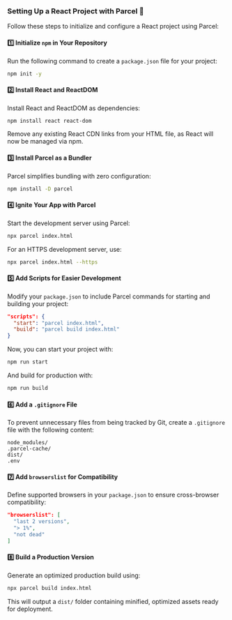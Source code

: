 ### **Setting Up a React Project with Parcel** 🚀  

Follow these steps to initialize and configure a React project using Parcel:  

#### **1️⃣ Initialize `npm` in Your Repository**  
Run the following command to create a `package.json` file for your project:  
```sh
npm init -y
```

#### **2️⃣ Install React and ReactDOM**  
Install React and ReactDOM as dependencies:  
```sh
npm install react react-dom
```
Remove any existing React CDN links from your HTML file, as React will now be managed via npm.

#### **3️⃣ Install Parcel as a Bundler**  
Parcel simplifies bundling with zero configuration:  
```sh
npm install -D parcel
```

#### **4️⃣ Ignite Your App with Parcel**  
Start the development server using Parcel:  
```sh
npx parcel index.html
```
For an HTTPS development server, use:  
```sh
npx parcel index.html --https
```

#### **5️⃣ Add Scripts for Easier Development**  
Modify your `package.json` to include Parcel commands for starting and building your project:  
```json
"scripts": {
  "start": "parcel index.html",
  "build": "parcel build index.html"
}
```
Now, you can start your project with:  
```sh
npm run start
```
And build for production with:  
```sh
npm run build
```

#### **6️⃣ Add a `.gitignore` File**  
To prevent unnecessary files from being tracked by Git, create a `.gitignore` file with the following content:  
```gitignore
node_modules/
.parcel-cache/
dist/
.env
```

#### **7️⃣ Add `browserslist` for Compatibility**  
Define supported browsers in your `package.json` to ensure cross-browser compatibility:  
```json
"browserslist": [
  "last 2 versions",
  "> 1%",
  "not dead"
]
```

#### **8️⃣ Build a Production Version**  
Generate an optimized production build using:  
```sh
npx parcel build index.html
```
This will output a `dist/` folder containing minified, optimized assets ready for deployment.